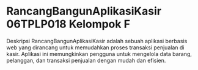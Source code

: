 # RancangBangunAplikasiKasir 06TPLP018 Kelompok F

Deskripsi
RancangBangunAplikasiKasir adalah sebuah aplikasi berbasis web yang dirancang untuk memudahkan proses transaksi penjualan di kasir. Aplikasi ini memungkinkan pengguna untuk mengelola data barang, pelanggan, dan transaksi penjualan dengan mudah dan efisien.
